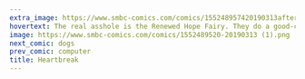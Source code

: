 ```yaml
---
extra_image: https://www.smbc-comics.com/comics/155248957420190313after (1).png
hovertext: The real asshole is the Renewed Hope Fairy. They do a good-cop bad-cop routine together.
image: https://www.smbc-comics.com/comics/1552489520-20190313 (1).png
next_comic: dogs
prev_comic: computer
title: Heartbreak
---
```



